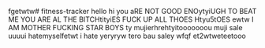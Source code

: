 fgetwtw# fitness-tracker
hello
hi
you aRE NOT GOOD ENOytyiUGH TO BEAT ME
YOU ARE AL THE BITCHtityiES 
FUCK UP ALL THOES Htyu5tOES ewtw
I AM MOTHER  FUCKING STAR BOYS ty
mujierhrehtyitooooooou
muji sale
uuuui hatemyselfetwt
i hate   yeryryw
tero bau saley
wfqf
et2wtweteetooo
